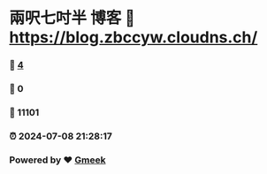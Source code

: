# 兩呎七吋半 博客 :link: https://blog.zbccyw.cloudns.ch/ 
### :page_facing_up: [4](https://blog.zbccyw.cloudns.ch//tag.html) 
### :speech_balloon: 0 
### :hibiscus: 11101 
### :alarm_clock: 2024-07-08 21:28:17 
### Powered by :heart: [Gmeek](https://github.com/Meekdai/Gmeek)
